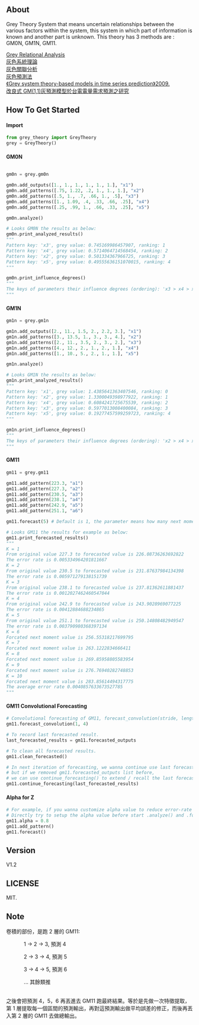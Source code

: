 ## About

Grey Theory System that means uncertain relationships between the various factors within the system, this system in which part of information is known and another part is unknown. This theory has 3 methods are : GM0N, GM1N, GM11.

[Grey Relational Analysis](https://en.wikipedia.org/wiki/Grey_relational_analysis) <br />
[灰色系統理論](http://wiki.mbalib.com/zh-tw/%E7%81%B0%E8%89%B2%E7%B3%BB%E7%BB%9F%E7%90%86%E8%AE%BA) <br />
[灰色關聯分析](http://wiki.mbalib.com/zh-tw/%E7%81%B0%E8%89%B2%E5%85%B3%E8%81%94%E5%88%86%E6%9E%90) <br />
[灰色預測法](http://wiki.mbalib.com/zh-tw/%E7%81%B0%E8%89%B2%E9%A2%84%E6%B5%8B%E6%B3%95) <br />
[《Grey system theory-based models in time series prediction》2009.](http://www.mecha.ee.boun.edu.tr/Prof.%20Dr.%20Okyay%20Kaynak%20Publications/c%20Journal%20Papers(appearing%20in%20SCI%20or%20SCIE%20or%20CompuMath)/62.pdf) <br />
[改良式 GM(1,1)灰預測模型於台電電量需求預測之研究](http://www.engh.kuas.edu.tw/files/ne/pnz67gteh2.pdf)

## How To Get Started

#### Import
``` python
from grey_theory import GreyTheory
grey = GreyTheory()
```

#### GM0N
``` python

gm0n = grey.gm0n

gm0n.add_outputs([1., 1., 1., 1., 1., 1.], "x1")
gm0n.add_patterns([.75, 1.22, .2, 1., 1., 1.], "x2")
gm0n.add_patterns([.5, 1., .7, .66, 1., .5], "x3")
gm0n.add_patterns([1., 1.09, .4, .33, .66, .25], "x4")
gm0n.add_patterns([.25, .99, 1., .66, .33, .25], "x5")

gm0n.analyze()

# Looks GM0N the results as below:
gm0n.print_analyzed_results()
"""
Pattern key: 'x3', grey value: 0.745169986457907, ranking: 1
Pattern key: 'x4', grey value: 0.5714064714568454, ranking: 2
Pattern key: 'x2', grey value: 0.501334367966725, ranking: 3
Pattern key: 'x5', grey value: 0.49555636151070015, ranking: 4
"""

gm0n.print_influence_degrees()
"""
The keys of parameters their influence degrees (ordering): 'x3 > x4 > x2 > x5'
"""
```

#### GM1N
``` python
gm1n = grey.gm1n

gm1n.add_outputs([2., 11., 1.5, 2., 2.2, 3.], "x1")
gm1n.add_patterns([3., 13.5, 1., 3., 3., 4.], "x2")
gm1n.add_patterns([2., 11., 3.5, 2., 3., 2.], "x3")
gm1n.add_patterns([4., 12., 2., 1., 2., 1.], "x4")
gm1n.add_patterns([1., 10., 5., 2., 1., 1.], "x5")

gm1n.analyze()

# Looks GM1N the results as below:
gm1n.print_analyzed_results()
"""
Pattern key: 'x1', grey value: 1.4385641363407546, ranking: 0
Pattern key: 'x2', grey value: 1.3300049398977922, ranking: 1
Pattern key: 'x4', grey value: 0.6084241725675539, ranking: 2
Pattern key: 'x3', grey value: 0.5977013008400084, ranking: 3
Pattern key: 'x5', grey value: 0.19277457599259723, ranking: 4
"""

gm1n.print_influence_degrees()
"""
The keys of parameters their influence degrees (ordering): 'x2 > x4 > x3 > x5'
"""
```

#### GM11
``` python
gm11 = grey.gm11

gm11.add_pattern(223.3, "a1")
gm11.add_pattern(227.3, "a2")
gm11.add_pattern(230.5, "a3")
gm11.add_pattern(238.1, "a4")
gm11.add_pattern(242.9, "a5")
gm11.add_pattern(251.1, "a6")

gm11.forecast(5) # Default is 1, the parameter means how many next moments need to forcast continually.

# Looks GM11 the results for example as below:
gm11.print_forecasted_results()
"""
K = 1
From original value 227.3 to forecasted value is 226.08736263692822
The error rate is 0.005334964201811667
K = 2
From original value 230.5 to forecasted value is 231.87637984134398
The error rate is 0.005971279138151739
K = 3
From original value 238.1 to forecasted value is 237.81362611881437
The error rate is 0.0012027462460547044
K = 4
From original value 242.9 to forecasted value is 243.9028969077225
The error rate is 0.00412884688234865
K = 5
From original value 251.1 to forecasted value is 250.14808482949547
The error rate is 0.003790980368397134
K = 6
Forcated next moment value is 256.55318217699795
K = 7
Forcated next moment value is 263.1222834666411
K = 8
Forcated next moment value is 269.85958805583954
K = 9
Forcated next moment value is 276.76940282748853
K = 10
Forcated next moment value is 283.85614494317775
The average error rate 0.0040857633673527785
"""
```

#### GM11 Convolutional Forecasting
``` python
# Convolutional forecasting of GM11, forecast_convolution(stride, length)
gm11.forecast_convolution(1, 4) 

# To record last forecasted result.
last_forecasted_results = gm11.forecasted_outputs

# To clean all forecasted results. 
gm11.clean_forecasted()

# In next iteration of forecasting, we wanna continue use last forecasted results to do next forecasting, 
# but if we removed gm11.forecasted_outputs list before,  
# we can use continue_forecasting() to extend / recall the last forecasted result come back to be convolutional features. 
gm11.continue_forecasting(last_forecasted_results)
```

#### Alpha for Z
``` python
# For example, if you wanna customize alpha value to reduce error-rate of prediction before calculate AGO, 
# Directly try to setup the alpha value before start .analyze() and .forecast().
gm11.alpha = 0.8
gm11.add_pattern() 
gm11.forecast()
```

## Version

V1.2

## LICENSE

MIT.

## Note

卷積的部份，是跑 2 層的 GM11: <br />
<ol>
	<ol>1 -> 2 -> 3, 預測 4 </ol>
	<ol>2 -> 3 -> 4, 預測 5 </ol>
	<ol>3 -> 4 -> 5, 預測 6 </ol>
	<ol>... 其餘類推 </ol>
</ol>
<br />
之後會把預測 4，5，6 再丟進去 GM11 跑最終結果。等於是先做一次特徵提取，第 1 層提取每一個區間的預測輸出，再對這預測輸出做平均誤差的修正，而後再丟入第 2 層的 GM11 去做總輸出。
